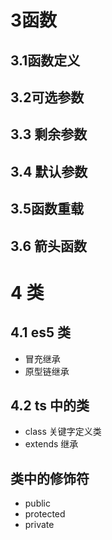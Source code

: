 
# 3函数
## 3.1函数定义
## 3.2可选参数
## 3.3 剩余参数
## 3.4 默认参数

## 3.5函数重载

## 3.6 箭头函数


# 4 类
## 4.1 es5 类
- 冒充继承
- 原型链继承

##  4.2 ts 中的类

- class 关键字定义类
- extends 继承

##  类中的修饰符

- public  
- protected
- private


